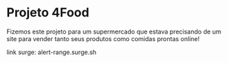 # Projeto 4Food
Fizemos este projeto para um supermercado que estava precisando de um site para vender tanto seus produtos como comidas prontas online!

link surge: alert-range.surge.sh

